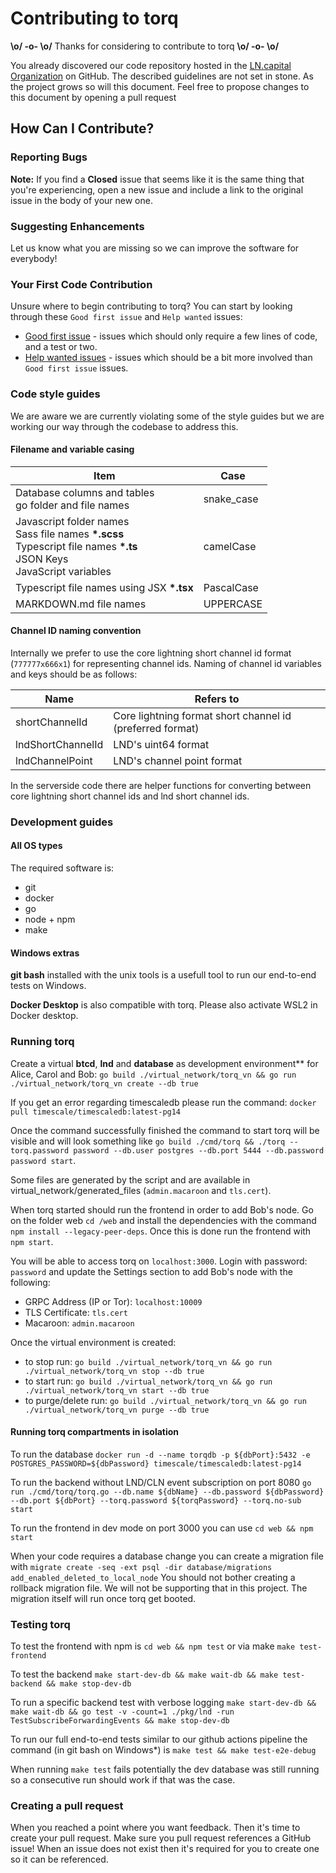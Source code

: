 # Contributing to torq

**\o/ -o- \o/** Thanks for considering to contribute to torq **\o/ -o- \o/**

You already discovered our code repository hosted in the [LN.capital Organization](https://github.com/lncapital) on GitHub. The described guidelines are not set in stone. As the project grows so will this document. Feel free to propose changes to this document by opening a pull request

## How Can I Contribute?

### Reporting Bugs

**Note:** If you find a **Closed** issue that seems like it is the same thing that you're experiencing, open a new issue and include a link to the original issue in the body of your new one.

### Suggesting Enhancements

Let us know what you are missing so we can improve the software for everybody!

### Your First Code Contribution

Unsure where to begin contributing to torq? You can start by looking through these `Good first issue` and `Help wanted` issues:

- [Good first issue][good first issue] - issues which should only require a few lines of code, and a test or two.
- [Help wanted issues][help wanted] - issues which should be a bit more involved than `Good first issue` issues.

[good first issue]: https://github.com/lncapital/torq/issues?q=is%3Aopen+is%3Aissue+label%3A%22good+first+issue%22
[help wanted]: https://github.com/lncapital/torq/issues?q=is%3Aopen+is%3Aissue+label%3A%22help+wanted%22

### Code style guides

We are aware we are currently violating some of the style guides but we are working our way through the codebase to address this.

#### Filename and variable casing

| Item                                                                                                                           | Case       |
| ------------------------------------------------------------------------------------------------------------------------------ | ---------- |
| Database columns and tables<br>go folder and file names                                                                        | snake_case |
| Javascript folder names<br>Sass file names **\*.scss**<br>Typescript file names **\*.ts**<br>JSON Keys<br>JavaScript variables | camelCase  |
| Typescript file names using JSX **\*.tsx**                                                                                     | PascalCase |
| MARKDOWN.md file names                                                                                                         | UPPERCASE  |

#### Channel ID naming convention

Internally we prefer to use the core lightning short channel id format (`777777x666x1`) for representing channel ids. Naming of channel id variables and keys should be as follows:

| Name              | Refers to                                                 |
| ----------------- | --------------------------------------------------------- |
| shortChannelId    | Core lightning format short channel id (preferred format) |
| lndShortChannelId | LND's uint64 format                                       |
| lndChannelPoint   | LND's channel point format                                |

In the serverside code there are helper functions for converting between core lightning short channel ids and lnd short channel ids.

### Development guides

#### All OS types

The required software is:

- git
- docker
- go
- node + npm
- make

#### Windows extras

**git bash** installed with the unix tools is a usefull tool to run our end-to-end tests on Windows.

**Docker Desktop** is also compatible with torq. Please also activate WSL2 in Docker desktop.

### Running torq

Create a virtual **btcd**, **lnd** and **database** as development environment\*\* for Alice, Carol and Bob: `go build ./virtual_network/torq_vn && go run ./virtual_network/torq_vn create --db true`

If you get an error regarding timescaledb please run the command: `docker pull timescale/timescaledb:latest-pg14`

Once the command successfully finished the command to start torq will be visible and will look something like `go build ./cmd/torq && ./torq --torq.password password --db.user postgres --db.port 5444 --db.password password start`.

Some files are generated by the script and are available in virtual_network/generated_files (`admin.macaroon` and `tls.cert`).

When torq started should run the frontend in order to add Bob's node.
Go on the folder web `cd /web` and install the dependencies with the command `npm install --legacy-peer-deps`. Once this is done run the frontend with `npm start`.

You will be able to access torq on `localhost:3000`. Login with password: `password` and update the Settings section to add Bob's node with the following:

- GRPC Address (IP or Tor): `localhost:10009`
- TLS Certificate: `tls.cert`
- Macaroon: `admin.macaroon`

Once the virtual environment is created:

- to stop run: `go build ./virtual_network/torq_vn && go run ./virtual_network/torq_vn stop --db true`
- to start run: `go build ./virtual_network/torq_vn && go run ./virtual_network/torq_vn start --db true`
- to purge/delete run: `go build ./virtual_network/torq_vn && go run ./virtual_network/torq_vn purge --db true`

#### Running torq compartments in isolation

To run the database `docker run -d --name torqdb -p ${dbPort}:5432 -e POSTGRES_PASSWORD=${dbPassword} timescale/timescaledb:latest-pg14`

To run the backend without LND/CLN event subscription on port 8080 `go run ./cmd/torq/torq.go --db.name ${dbName} --db.password ${dbPassword} --db.port ${dbPort} --torq.password ${torqPassword} --torq.no-sub start`

To run the frontend in dev mode on port 3000 you can use `cd web && npm start`

When your code requires a database change you can create a migration file with `migrate create -seq -ext psql -dir database/migrations add_enabled_deleted_to_local_node`
You should not bother creating a rollback migration file. We will not be supporting that in this project. The migration itself will run once torq get booted.

### Testing torq

To test the frontend with npm is `cd web && npm test` or via make `make test-frontend`

To test the backend `make start-dev-db && make wait-db && make test-backend && make stop-dev-db`

To run a specific backend test with verbose logging `make start-dev-db && make wait-db && go test -v -count=1 ./pkg/lnd -run TestSubscribeForwardingEvents && make stop-dev-db`

To run our full end-to-end tests similar to our github actions pipeline the command (in git bash on Windows\*) is `make test && make test-e2e-debug`

When running `make test` fails potentially the dev database was still running so a consecutive run should work if that was the case.

### Creating a pull request

When you reached a point where you want feedback. Then it's time to create your pull request. Make sure you pull request references a GitHub issue! When an issue does not exist then it's required for you to create one so it can be referenced.
